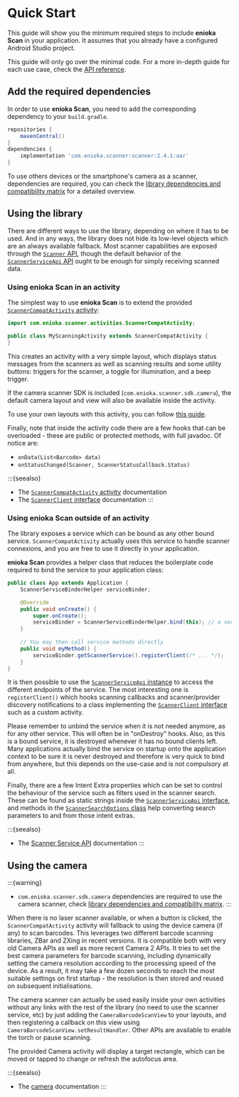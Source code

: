 # Quick Start

This guide will show you the minimum required steps to include **enioka Scan** in your application.
It assumes that you already have a configured Android Studio project.

This guide will only go over the minimal code. For a more in-depth guide for each use case, check
the [API reference](api/index.md).

## Add the required dependencies

In order to use **enioka Scan**, you need to add the corresponding dependency to your `build.gradle`.

```groovy
repositories {
    mavenCentral()
}
dependencies {
    implementation 'com.enioka.scanner:scanner:2.4.1:aar'
}
```

To use others devices or the smartphone's camera as a scanner, dependencies are required,
you can check the [library dependencies and compatibility matrix](dependencies.md)
for a detailed overview.

## Using the library

There are different ways to use the library, depending on where it has to be used. And in any ways,
the library does not hide its low-level objects which are an always available fallback. Most scanner
capabilities are exposed through the [`Scanner` API](api/scanner.md#the-scanner-interface), though
the default behavior of the 
[`ScannerServiceApi` API](api/scanner_service.md#the-scannerserviceapi-interface) ought to be enough
for simply receiving scanned data.

### Using enioka Scan in an activity

The simplest way to use **enioka Scan** is to extend the provided 
[`ScannerCompatActivity` activity](api/scanner_activity.md):

```java
import com.enioka.scanner.activities.ScannerCompatActivity;

public class MyScanningActivity extends ScannerCompatActivity {
}
```

This creates an activity with a very simple layout, which displays status messages from the scanners
as well as scanning results and some utility buttons: triggers for the scanner, a toggle for 
illumination, and a beep trigger.

If the camera scanner SDK is included (`com.enioka.scanner.sdk.camera`), the default camera layout
and view will also be available inside the activity.

To use your own layouts with this activity, you can follow [this guide](guides/custom_layout.md).

Finally, note that inside the activity code there are a few hooks that can be overloaded - these are
public or protected methods, with full javadoc. Of notice are:

* `onData(List<Barcode> data)`
* `onStatusChanged(Scanner, ScannerStatusCallback.Status)`

:::{seealso}

* The [`ScannerCompatActivity` activity](api/scanner_activity.md) documentation
* The [`ScannerClient` interface](api/scanner_service.md#the-scannerclient-interface) documentation
:::

### Using enioka Scan outside of an activity

The library exposes a service which can be bound as any other bound service. `ScannerCompatActivity`
actually uses this service to handle scanner connexions, and you are free to use it directly in your
application.

**enioka Scan** provides a helper class that reduces the boilerplate code required to bind the
service to your application class:

```java
public class App extends Application {
    ScannerServiceBinderHelper serviceBinder;

    @Override
    public void onCreate() {
        super.onCreate();
        serviceBinder = ScannerServiceBinderHelper.bind(this); // a second overload exists with a configuration Bundle.
    }
    
    // You may then call service methods directly
    public void myMethod() {
        serviceBinder.getScannerService().registerClient(/* ... */);
    }
}
```

It is then possible to use the 
[`ScannerServiceApi` instance](api/scanner_service.md#the-scannerserviceapi-interface) to access the
different endpoints of the service. The most interesting one is `registerClient()` which hooks
scanning callbacks and scanner/provider discovery notifications to a class implementing the
[`ScannerClient` interface](api/scanner_service.md#the-scannerclient-interface) such as a custom 
activity.

Please remember to unbind the service when it is not needed anymore, as for any other service. This
will often be in "onDestroy" hooks. Also, as this is a bound service, it is destroyed whenever it
has no bound clients left. Many applications actually bind the service on startup onto the
application context to be sure it is never destroyed and therefore is very quick to bind from
anywhere, but this depends on the use-case and is not compulsory at all.

Finally, there are a few Intent Extra properties which can be set to control the behaviour of the
service such as filters used in the scanner search. These can be found as static strings inside 
the [`ScannerServiceApi` interface](api/scanner_service.md#the-scannerserviceapi-interface), and 
methods in the [`ScannerSearchOptions` class](api/scanner_service.md#the-scannersearchoptions-class)
help converting search parameters to and from those intent extras.

:::{seealso}

* The [Scanner Service API](api/scanner_service.md) documentation
:::

## Using the camera

:::{warning}

* `com.enioka.scanner.sdk.camera` dependencies are required to use the camera scanner, check
  [library dependencies and compatibility matrix](dependencies.md).
  :::

When there is no laser scanner available, or when a button is clicked, the `ScannerCompatActivity` 
activity will fallback to using the device camera (if any) to scan barcodes. This leverages two 
different barcode scanning libraries, ZBar and ZXing in recent versions. It is compatible both with 
very old Camera APIs as well as more recent Camera 2 APIs. It tries to set the best camera 
parameters for barcode scanning, including dynamically setting the camera resolution according to 
the processing speed of the device. As a result, it may take a few dozen seconds to reach the most 
suitable settings on first startup - the resolution is then stored and reused on subsequent 
initialisations.

The camera scanner can actually be used easily inside your own activities without any links with the
rest of the library (no need to use the scanner service, etc) by just adding the
`CameraBarcodeScanView` to your layouts, and then registering a callback on this view using
`CameraBarcodeScanView.setResultHandler`. Other APIs are available to enable the torch or pause
scanning.

The provided Camera activity will display a target rectangle, which can be moved or tapped to change
or refresh the autofocus area.

:::{seealso}

* The [camera](api/camera.md) documentation
:::